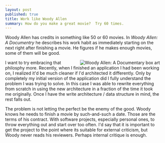 ```yaml
---
layout: post
published: true
title: Work like Woody Allen
summary: How do you make a great movie?  Try 60 times.
---
```


Woody Allen has credits in something like 50 or 60 movies.  In *Woody Allen: A
Documentry* he describes his work habit as immediately starting on the next
right after finishing a movie.  He figures if he makes enough movies, some of
them will be good.

<img src="http://ecx.images-amazon.com/images/I/51nmsgt602L._SL500_AA300_.jpg" 
alt="Woody Allen: A Documentary box art" style="float: right">

I want to try embracing that philosphy more.  Recently, when I finished an
application I had been working on, I realized it'd be much cleaner if I'd
architected it differently.  Only by completely my initial version of the
application did I fully understand the problem I was trying to solve.  In this
case I was able to rewrite everything from scratch in using the new architecture
in a fraction of the time it took me originally.  Once I have the write
architecture / data structure in mind, the rest falls out.

The problem is not letting the perfect be the enemy of the good.  Woody
knows he needs to finish a movie by such-and-such a date.  Those are the terms
of his contract.  With software projects, especially personal ones, to throw
everything out and start over too often.  I'd say that it is important to
get the project to the point where its suitable for external criticism, but
Woody never reads his reviewers.  Perhaps internal critique is enough.

